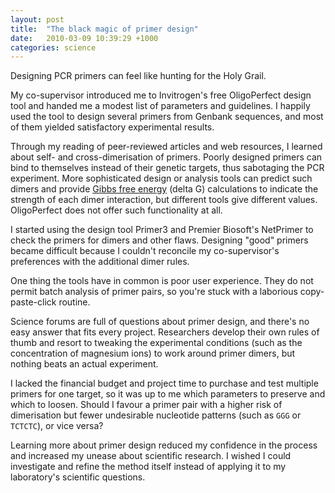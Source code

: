 ```yaml
---
layout: post
title:  "The black magic of primer design"
date:   2010-03-09 10:39:29 +1000
categories: science
---
```


Designing PCR primers can feel like hunting for the Holy Grail. 

My co-supervisor introduced me to Invitrogen's free OligoPerfect design tool and handed me a modest list of parameters and guidelines. I happily used the tool to design several primers from Genbank sequences, and most of them yielded satisfactory experimental results.

Through my reading of peer-reviewed articles and web resources, I learned about self- and cross-dimerisation of primers. Poorly designed primers can bind to themselves instead of their genetic targets, thus sabotaging the PCR experiment. More sophisticated design or analysis tools can predict such dimers and provide [Gibbs free energy](https://en.wikipedia.org/wiki/Gibbs_free_energy) (delta G) calculations to indicate the strength of each dimer interaction, but different tools give different values. OligoPerfect does not offer such functionality at all.

I started using the design tool Primer3 and Premier Biosoft's NetPrimer to check the primers for dimers and other flaws. Designing "good" primers became difficult because I couldn't reconcile my co-supervisor's preferences with the additional dimer rules.

One thing the tools have in common is poor user experience. They do not permit batch analysis of primer pairs, so you're stuck with a laborious copy-paste-click routine.

Science forums are full of questions about primer design, and there's no easy answer that fits every project. Researchers develop their own rules of thumb and resort to tweaking the experimental conditions (such as the concentration of magnesium ions) to work around primer dimers, but nothing beats an actual experiment.

I lacked the financial budget and project time to purchase and test multiple primers for one target, so it was up to me which parameters to preserve and which to loosen. Should I favour a primer pair with a higher risk of dimerisation but fewer undesirable nucleotide patterns (such as `GGG` or `TCTCTC`), or vice versa?

Learning more about primer design reduced my confidence in the process and increased my unease about scientific research. I wished I could investigate and refine the method itself instead of applying it to my laboratory's scientific questions.